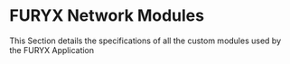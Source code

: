 # **FURYX Network Modules**

This Section details the specifications of all the custom modules used by the FURYX Application
